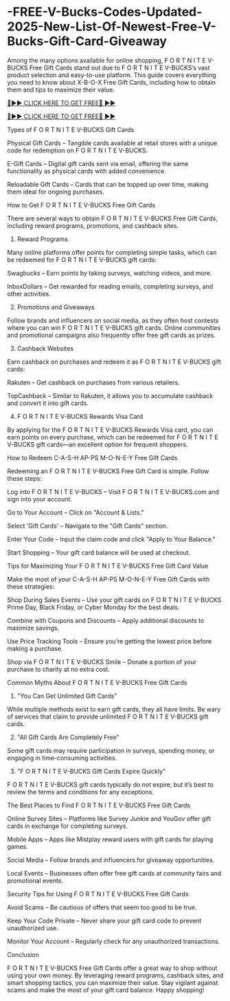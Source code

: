 # -FREE-V-Bucks-Codes-Updated-2025-New-List-Of-Newest-Free-V-Bucks-Gift-Card-Giveaway

Among the many options available for online shopping, F O R T N I T E V-BUCKS Free Gift Cards stand out due to F O R T N I T E V-BUCKS’s vast product selection and easy-to-use platform. This guide covers everything you need to know about X-B-O-X Free Gift Cards, including how to obtain them and tips to maximize their value.

[🔴►► CLICK HERE TO GET FREE🔴 ►►](https://appbitly.com/V-Bucks-Generator)

[🔴►► CLICK HERE TO GET FREE🔴 ►►](https://appbitly.com/V-Bucks-Generator)

Types of F O R T N I T E V-BUCKS Gift Cards

Physical Gift Cards – Tangible cards available at retail stores with a unique code for redemption on F O R T N I T E V-BUCKS.

E-Gift Cards – Digital gift cards sent via email, offering the same functionality as physical cards with added convenience.

Reloadable Gift Cards – Cards that can be topped up over time, making them ideal for ongoing purchases.

How to Get F O R T N I T E V-BUCKS Free Gift Cards

There are several ways to obtain F O R T N I T E V-BUCKS Free Gift Cards, including reward programs, promotions, and cashback sites.

1. Reward Programs

Many online platforms offer points for completing simple tasks, which can be redeemed for F O R T N I T E V-BUCKS gift cards:

Swagbucks – Earn points by taking surveys, watching videos, and more.

InboxDollars – Get rewarded for reading emails, completing surveys, and other activities.

2. Promotions and Giveaways

Follow brands and influencers on social media, as they often host contests where you can win F O R T N I T E V-BUCKS gift cards. Online communities and promotional campaigns also frequently offer free gift cards as prizes.

3. Cashback Websites

Earn cashback on purchases and redeem it as F O R T N I T E V-BUCKS gift cards:

Rakuten – Get cashback on purchases from various retailers.

TopCashback – Similar to Rakuten, it allows you to accumulate cashback and convert it into gift cards.

4. F O R T N I T E V-BUCKS Rewards Visa Card

By applying for the F O R T N I T E V-BUCKS Rewards Visa card, you can earn points on every purchase, which can be redeemed for F O R T N I T E V-BUCKS gift cards—an excellent option for frequent shoppers.

How to Redeem C-A-S-H AP-PS M-O-N-E-Y Free Gift Cards

Redeeming an F O R T N I T E V-BUCKS Free Gift Card is simple. Follow these steps:

Log into F O R T N I T E V-BUCKS – Visit F O R T N I T E V-BUCKS.com and sign into your account.

Go to Your Account – Click on "Account & Lists."

Select 'Gift Cards' – Navigate to the "Gift Cards" section.

Enter Your Code – Input the claim code and click "Apply to Your Balance."

Start Shopping – Your gift card balance will be used at checkout.

Tips for Maximizing Your F O R T N I T E V-BUCKS Free Gift Card Value

Make the most of your C-A-S-H AP-PS M-O-N-E-Y Free Gift Cards with these strategies:

Shop During Sales Events – Use your gift cards on F O R T N I T E V-BUCKS Prime Day, Black Friday, or Cyber Monday for the best deals.

Combine with Coupons and Discounts – Apply additional discounts to maximize savings.

Use Price Tracking Tools – Ensure you’re getting the lowest price before making a purchase.

Shop via F O R T N I T E V-BUCKS Smile – Donate a portion of your purchase to charity at no extra cost.

Common Myths About F O R T N I T E V-BUCKS Free Gift Cards

1. "You Can Get Unlimited Gift Cards"

While multiple methods exist to earn gift cards, they all have limits. Be wary of services that claim to provide unlimited F O R T N I T E V-BUCKS gift cards.

2. "All Gift Cards Are Completely Free"

Some gift cards may require participation in surveys, spending money, or engaging in time-consuming activities.

3. "F O R T N I T E V-BUCKS Gift Cards Expire Quickly"

F O R T N I T E V-BUCKS gift cards typically do not expire, but it’s best to review the terms and conditions for any exceptions.

The Best Places to Find F O R T N I T E V-BUCKS Free Gift Cards

Online Survey Sites – Platforms like Survey Junkie and YouGov offer gift cards in exchange for completing surveys.

Mobile Apps – Apps like Mistplay reward users with gift cards for playing games.

Social Media – Follow brands and influencers for giveaway opportunities.

Local Events – Businesses often offer free gift cards at community fairs and promotional events.

Security Tips for Using F O R T N I T E V-BUCKS Free Gift Cards

Avoid Scams – Be cautious of offers that seem too good to be true.

Keep Your Code Private – Never share your gift card code to prevent unauthorized use.

Monitor Your Account – Regularly check for any unauthorized transactions.

Conclusion

F O R T N I T E V-BUCKS Free Gift Cards offer a great way to shop without using your own money. By leveraging reward programs, cashback sites, and smart shopping tactics, you can maximize their value. Stay vigilant against scams and make the most of your gift card balance. Happy shopping!
